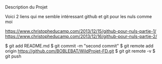Description du Projet

Voici 2 liens qui me semble intéressant
github et git pour les nuls comme moi

https://www.christopheducamp.com/2013/12/15/github-pour-nuls-partie-1/
https://www.christopheducamp.com/2013/12/16/github-pour-nuls-partie-2/

$ git add README.md
$ git commit -m "second commit"
$ git remote add origin https://github.com/BOBLEBAT/WildProjet-FD.git
$ git git remote -v
$ git push
